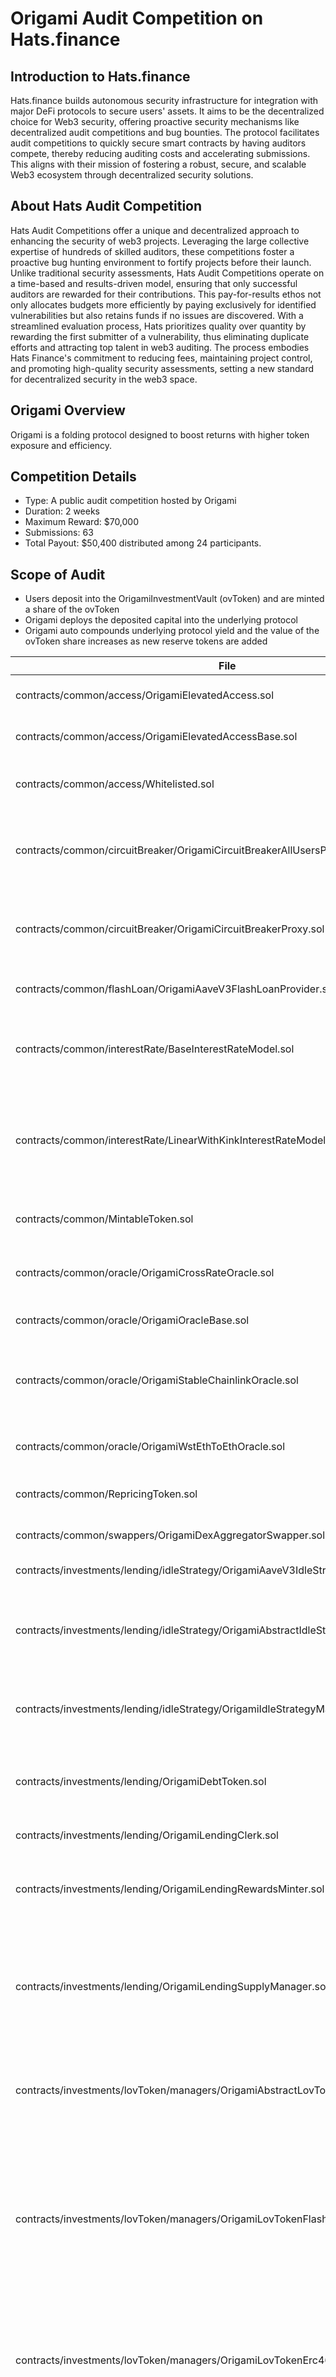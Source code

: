 # **Origami Audit Competition on Hats.finance** 


## Introduction to Hats.finance


Hats.finance builds autonomous security infrastructure for integration with major DeFi protocols to secure users' assets. 
It aims to be the decentralized choice for Web3 security, offering proactive security mechanisms like decentralized audit competitions and bug bounties. 
The protocol facilitates audit competitions to quickly secure smart contracts by having auditors compete, thereby reducing auditing costs and accelerating submissions. 
This aligns with their mission of fostering a robust, secure, and scalable Web3 ecosystem through decentralized security solutions​.

## About Hats Audit Competition


Hats Audit Competitions offer a unique and decentralized approach to enhancing the security of web3 projects. Leveraging the large collective expertise of hundreds of skilled auditors, these competitions foster a proactive bug hunting environment to fortify projects before their launch. Unlike traditional security assessments, Hats Audit Competitions operate on a time-based and results-driven model, ensuring that only successful auditors are rewarded for their contributions. This pay-for-results ethos not only allocates budgets more efficiently by paying exclusively for identified vulnerabilities but also retains funds if no issues are discovered. With a streamlined evaluation process, Hats prioritizes quality over quantity by rewarding the first submitter of a vulnerability, thus eliminating duplicate efforts and attracting top talent in web3 auditing. The process embodies Hats Finance's commitment to reducing fees, maintaining project control, and promoting high-quality security assessments, setting a new standard for decentralized security in the web3 space​​.

## Origami Overview

Origami is a folding protocol designed to boost returns with higher token exposure and efficiency.

## Competition Details


- Type: A public audit competition hosted by Origami
- Duration: 2 weeks
- Maximum Reward: $70,000
- Submissions: 63
- Total Payout: $50,400 distributed among 24 participants.

## Scope of Audit

* Users deposit into the OrigamiInvestmentVault (ovToken) and are minted a share of the ovToken
* Origami deploys the deposited capital into the underlying protocol
* Origami auto compounds underlying protocol yield and the value of the ovToken share increases as new reserve tokens are added

| File                                                                         | Description                                                                                                                                                                                                                                                                                                                                                                                                                                                                 |
| ---------------------------------------------------------------------------- | --------------------------------------------------------------------------------------------------------------------------------------------------------------------------------------------------------------------------------------------------------------------------------------------------------------------------------------------------------------------------------------------------------------------------------------------------------------------------- |
| contracts/common/access/OrigamiElevatedAccess.sol                            | (abstract) Inherit to add Owner roles for DAO elevated access.                                                                                                                                                                                                                                                                                                                                                                                                              |
| contracts/common/access/OrigamiElevatedAccessBase.sol                        | (abstract) Inherit to add Owner roles for DAO elevated access.                                                                                                                                                                                                                                                                                                                                                                                                              |
| contracts/common/access/Whitelisted.sol                                      | (abstract) Functionality to deny non-EOA addresses unless whitelisted.                                                                                                                                                                                                                                                                                                                                                                                                      |
| contracts/common/circuitBreaker/OrigamiCircuitBreakerAllUsersPerPeriod.sol   | Circuit Breaker implementation which tracks total volumes (across all users) in a rolling period window, and reverts if over a cap                                                                                                                                                                                                                                                                                                                                          |
| contracts/common/circuitBreaker/OrigamiCircuitBreakerProxy.sol               | Client contract issues circuit breaker requests to this proxy, which maps queries to the pre-mapped underlying implementation.                                                                                                                                                                                                                                                                                                                                              |
| contracts/common/flashLoan/OrigamiAaveV3FlashLoanProvider.sol                | A flashloan wrapper over an Aave/Spark flashloan pool                                                                                                                                                                                                                                                                                                                                                                                                                       |
| contracts/common/interestRate/BaseInterestRateModel.sol                      | An abstract base contract to calculate the interest rate derived from the current utilization ratio (UR) of debt.                                                                                                                                                                                                                                                                                                                                                           |
| contracts/common/interestRate/LinearWithKinkInterestRateModel.sol            | An interest rate curve derived from the current utilization ratio (UR) of debt. This is represented as two separate linear slopes, joined at a 'kink' - a particular UR.                                                                                                                                                                                                                                                                                                    |
| contracts/common/MintableToken.sol                                           | (abstract) An ERC20 token which can be minted/burnt by approved accounts                                                                                                                                                                                                                                                                                                                                                                                                    |
| contracts/common/oracle/OrigamiCrossRateOracle.sol                           | A derived cross rate oracle price, by dividing baseOracle / quotedOracle                                                                                                                                                                                                                                                                                                                                                                                                    |
| contracts/common/oracle/OrigamiOracleBase.sol                                | (abstract) Common base logic for Origami Oracle's                                                                                                                                                                                                                                                                                                                                                                                                                           |
| contracts/common/oracle/OrigamiStableChainlinkOracle.sol                     | An Origami oracle wrapping a spot price lookup from Chainlink, and a fixed expected historic price (eg 1 for DAI/USD)                                                                                                                                                                                                                                                                                                                                                       |
| contracts/common/oracle/OrigamiWstEthToEthOracle.sol                         | The Lido wstETH/ETH oracle price, derived from the wstETH/stETH \* stETH/ETH                                                                                                                                                                                                                                                                                                                                                                                                |
| contracts/common/RepricingToken.sol                                          | (abstract) A re-pricing token which implements the ERC20 interface.                                                                                                                                                                                                                                                                                                                                                                                                         |
| contracts/common/swappers/OrigamiDexAggregatorSwapper.sol                    | An on chain swapper contract to integrate with the 1Inch router | 0x proxy                                                                                                                                                                                                                                                                                                                                                                                                  |                                                                                                                                                                                                                       |
| contracts/investments/lending/idleStrategy/OrigamiAaveV3IdleStrategy.sol     | Assets are supplied into aave v3 for yield                                                                                                                                                                                                                                                                                                                                                                                                                                  |
| contracts/investments/lending/idleStrategy/OrigamiAbstractIdleStrategy.sol   | (abstract) The common logic for an Idle Strategy, which can allocate and withdraw funds in 3rd party protocols for yield and capital efficiency.                                                                                                                                                                                                                                                                                                                            |
| contracts/investments/lending/idleStrategy/OrigamiIdleStrategyManager.sol    | Manage the allocation of idle capital, allocating to an underlying protocol specific strategy.                                                                                                                                                                                                                                                                                                                                                                              |
| contracts/investments/lending/OrigamiDebtToken.sol                           | A rebasing ERC20 representing debt accruing at continuously compounding interest rate.                                                                                                                                                                                                                                                                                                                                                                                      |
| contracts/investments/lending/OrigamiLendingClerk.sol                        | Manage the supply/withdraw | borrow/repay of a single asset                                                                                                                                                                                                                                                                                                                                                                                                                 |
| contracts/investments/lending/OrigamiLendingRewardsMinter.sol                | Periodically mint new oToken rewards for the Origami lending vault based on the cummulatively accrued debtToken interest.                                                                                                                                                                                                                                                                                                                                                   |
| contracts/investments/lending/OrigamiLendingSupplyManager.sol                | Manages the deposits/exits into an Origami oToken vault for lending purposes, eg oUSDC. The supplied assets are forwarded onto a 'lending clerk' which manages the collateral and debt                                                                                                                                                                                                                                                                                      |
| contracts/investments/lovToken/managers/OrigamiAbstractLovTokenManager.sol   | (abstract) The delegated logic to handle deposits/exits, and borrow/repay (rebalances) into the underlying reserve token                                                                                                                                                                                                                                                                                                                                                    |
| contracts/investments/lovToken/managers/OrigamiLovTokenFlashAndBorrowManager.sol | The \`reserveToken\` is deposited by users and supplied into Aave/Spark as collateral. Upon a rebalanceDown (to decrease the A/L), \`debtToken\` is borrowed (via a flashloan), swapped into \`reserveToken\` and added back in as more collateral.                                                                                                                                                                                                                         |
| contracts/investments/lovToken/managers/OrigamiLovTokenErc4626Manager.sol    | A lovToken which has reserves as ERC-4626 tokens. This will rebalance by borrowing funds from the Origami Lending Clerk, and swapping to the origami deposit tokens using a DEX Aggregator.                                                                                                                                                                                                                                                                                 |
| contracts/investments/lovToken/OrigamiLovToken.sol                           | Users deposit with an accepted token and are minted lovTokens. Origami will rebalance to lever up on the underlying reserve token, targeting a specific A/L (assets / liabilities) range                                                                                                                                                                                                                                                                                    |
| contracts/investments/OrigamiInvestment.sol                                  | (abstract) A non-repricing Origami Vault base contract.                                                                                                                                                                                                                                                                                                                                                                                                                     |
| contracts/investments/OrigamiInvestmentVault.sol                             | A repricing ERC20 Origami Vault which wraps an underlying non-repricing Origami Vault. When users deposit they are allocated shares. Origami will apply the supplied token into the underlying protocol in the most optimal way. The reservesPerShare() will increase over time as upstream rewards are harvested by the protocol and new underlying reserves are added (spread over time to avoid frontrunning). This makes the Origami Investment Vault auto-compounding. |
| contracts/investments/OrigamiOToken.sol                                      | Users deposit with an accepted token and are minted oTokens. Generally speaking this oToken will represent the underlying protocol it is wrapping, 1:1. Origami will apply the accepted investment token into the underlying strategy in the most optimal way. Users won’t ordinarily interact with this vault directly, as it will be wrapped by a repricing OrigamiInvestmentVault. This design does allow for future AMO integration on this token.                      |
| contracts/investments/util/OrigamiManagerPausable.sol                        | (abstract) A mixin to add pause/unpause for Origami manager contracts                                                                                                                                                                                                                                                                                                                                                                                                       |
| contracts/libraries/Chainlink.sol                                            | (library) A helper library to safely query prices from Chainlink oracles and scale them                                                                                                                                                                                                                                                                                                                                                                                     |
| contracts/libraries/CommonEventsAndErrors.sol                                | A collection of common events and errors thrown within the Origami contracts                                                                                                                                                                                                                                                                                                                                                                                                |
| contracts/libraries/CompoundedInterest.sol                                   | A maths library to calculate compounded interest                                                                                                                                                                                                                                                                                                                                                                                                                            |
| contracts/libraries/DynamicFees.sol                                          | A helper to calculate dynamic entry and exit fees based off the difference between an oracle historic vs spot price                                                                                                                                                                                                                                                                                                                                                         |
| contracts/libraries/OrigamiMath.sol                                          | Utilities to operate on fixed point math multiplication and division taking rounding into consideration                                                                                                                                                                                                                                                                                                                                                                     |
| contracts/libraries/Range.sol                                                | A helper library to track a valid range from floor <= x <= ceiling                                                                                                                                                                                                                                                                                                                                                                                                          |
| contracts/libraries/SafeCast.sol                                             | A helper library for safe uint downcasting                                                                                                                                                                                                                                                                                                                                                                                                                                  |

## Medium severity issues


- **OrigamiOToken circulating supply underflows when users burn their tokens**

  A vulnerability has been identified in OrigamiOToken, specifically in the `circulatingSupply` function, which can underflow when users burn their tokens. In a proof of concept (PoC), an exploiter can trigger this underflow by minting tokens using `amoMint` and then burning them using `burn` instead of the intended `amoBurn`. This results in the `circulatingSupply` becoming a max uint256 value, which impacts the `globalUtilisationRatio` and subsequently, the interest calculations in the OrigamiLendingClerk contract. Although this does not affect user funds directly, it could lead to a minor manipulation of the interest rate. The issue highlights the need for reviewing how token minting and burning functions are handled to prevent such underflows.


  **Link**: [Issue #7](https://github.com/hats-finance/Origami-0x998f1b716a5022be026ca6b919c0ddf45ca31abd/issues/7)


- **Flash Loan Attack Can Temporarily Block USDC Exits via Circuit Breaker Cap**

  The circuitBreaker contract, designed to limit abnormal ovUSDC exits, is susceptible to abuse through a flash-loan attack. An attacker can exploit the `preCheck` function by using flash-loaned USDC to both invest in and exit oUSDC within a single transaction. This manipulation allows the attacker to fill the rolling period's cap artificially, leading to a denial-of-service (DoS) situation. Legitimate users would be unable to exit ovUSDC as the cap would be reached. To mitigate this vulnerability, recommended solutions include implementing a cooldown period between investment and exit actions or introducing an exit fee, preventing rapidly repeated transactions that could exploit the cap.


  **Link**: [Issue #27](https://github.com/hats-finance/Origami-0x998f1b716a5022be026ca6b919c0ddf45ca31abd/issues/27)


- **OrigamiAaveV3FlashLoanProvider Hardcodes AAVE Pool Address Against Protocol Recommendations**

  The `OrigamiAaveV3FlashLoanProvider` contract implements a permissionless flash loan wrapper over an Aave/Spark pool, but it hardcodes the AAVE pool address in an immutable variable. This approach conflicts with Aave protocol guidelines, as the pool address should always be dynamically fetched from the PoolAddressProvider contract. If the AAVE pool address changes (for instance, if it's deprecated or updated by Aave admins), the flash loan calls in `OrigamiAaveV3FlashLoanProvider` would fail because the immutable address cannot be updated. This recommendation is essential to avoid breaks in the contract's functionality. A reasonable mitigation step is to fetch the pool address before each flash loan call, ensuring the usage of the current valid address.


  **Link**: [Issue #58](https://github.com/hats-finance/Origami-0x998f1b716a5022be026ca6b919c0ddf45ca31abd/issues/58)


- **Inaccurate historic data in `stETH` oracle allows bypassing dynamic fees in lovStEth vault**

  The Origami team implemented a vault where users deposit wstETH and receive lovStEth tokens. Currently, the system uses the SPOT price to determine the value of reserves and calculate exchange rates, particularly penalizing or rewarding deposits and withdrawals based on this rate. The flaw identified is that the method for determining these rates always returns SPOT values, even when HISTORIC values are needed, potentially allowing users to exploit market fluctuations to extract more value from the vault than they deposited.

If the price of wstETH increases and then returns to normal, a user can deposit when the price is high and withdraw when it stabilizes, receiving more wstETH than initially deposited, at the expense of other users. Proposed solutions involve adopting a more adaptive fee structure based on a moving average or using Chainlink’s price feed for more accurate HISTORIC data.


  **Link**: [Issue #62](https://github.com/hats-finance/Origami-0x998f1b716a5022be026ca6b919c0ddf45ca31abd/issues/62)

## Low severity issues


- **Addressing Inconsistency in DynamicFees Library Due to Price Difference Calculation**

  In the DynamicFees library, the relative price difference calculation is inconsistent. Currently, it calculates the difference using different denominators based on the scenario, leading to an imbalance in fee multipliers. It is recommended to use a consistent approach by dividing `delta` by the minimum value to standardize the calculation. However, existing safeguards prevent this issue from having a significant impact.


  **Link**: [Issue #9](https://github.com/hats-finance/Origami-0x998f1b716a5022be026ca6b919c0ddf45ca31abd/issues/9)


- **Fee Collection in OrigamiLovToken Fails to Accrue Correct Amount Overtime**

  The fee collection mechanism in the `OrigamiLovToken` contract can only operate every 7 days. If attempted earlier, the function `collectPerformanceFees()` reverts. The current fee calculation assumes exactly 7 days between collections, leading to potential under-collection if delayed. A recommended fix is to base fee calculation on the actual elapsed time since the last collection.


  **Link**: [Issue #10](https://github.com/hats-finance/Origami-0x998f1b716a5022be026ca6b919c0ddf45ca31abd/issues/10)


- **Rounding Mode in SubtractBps Function Causes Slippage Protection Issues**

  The `investQuote` function calculates `quoteData.minInvestmentAmount` using a hardcoded rounding down mode in `subtractBps`, which may lead to an actual slippage percentage lower than what the user specifies. This misalignment can cause users to enter a minimum investment amount that doesn't match their expectations. Suggested fix: allow different rounding modes.


  **Link**: [Issue #16](https://github.com/hats-finance/Origami-0x998f1b716a5022be026ca6b919c0ddf45ca31abd/issues/16)


- **Incorrect debtTokenRepaid amount in RebalanceUp event during full deleveraging scenario**

  When the `OrigamiLovTokenFlashAndBorrowManager::_rebalanceUpFlashLoanCallback()` function is called, the `RebalanceUp` event emits an incorrect `debtTokenRepaid` value if the remaining debt is lower than the `flashLoanAmount`. This discrepancy arises because `totalDebtRepaid` is not updated correctly, potentially leading to misleading data for tracking purposes.


  **Link**: [Issue #31](https://github.com/hats-finance/Origami-0x998f1b716a5022be026ca6b919c0ddf45ca31abd/issues/31)


- **Rounding Behavior in LovTokenManager Deviates from Protocol Design Guidelines**

  In LovTokenManager, the rounding behavior deviates from its intended design of rounding down values. The function `_reservesToShares()` should round down the amount of lovTokens a user receives, but it does not consistently adhere to this rule. This discrepancy needs correction to ensure proper rounding down of all transfer assets/tokens.


  **Link**: [Issue #32](https://github.com/hats-finance/Origami-0x998f1b716a5022be026ca6b919c0ddf45ca31abd/issues/32)


- **maxExit function does not account for circuit breaker limits leading to misleading values**

  The `OrigamiLendingSupplyManager::maxExit()` function in the oUSDC system returns higher values than the circuit breaker allows for withdrawals within a 24-hour period. This misleads users about the amount they can withdraw. A suggested fix involves comparing the available amount with the circuit breaker limit to avoid reverted transactions.


  **Link**: [Issue #39](https://github.com/hats-finance/Origami-0x998f1b716a5022be026ca6b919c0ddf45ca31abd/issues/39)


- **Potential Revenue Loss Due to Inaccurate Performance Fee Calculation Adjustment**

  The current performance fee calculation risks potential revenue loss as it relies on the last recorded fee before collection. If the performance fee value is altered mid-period, the protocol may overlook previously accumulated fees, leading to smaller collected amounts. An improved design for fee accrual or provisional performance fee values is suggested.


  **Link**: [Issue #40](https://github.com/hats-finance/Origami-0x998f1b716a5022be026ca6b919c0ddf45ca31abd/issues/40)


- **Potential Manipulation Risk in LovDSR Vault's A/L Ratio, Causing Protocol Freeze**

  The `LovDSR` vault faces a risk of manipulation that could disrupt its stability by altering the `A/L` ratio, leading to a protocol freeze. A user could repay USDC without access checks, changing the ratio and preventing future borrowing. Restricting unauthorized repayments could mitigate this issue.


  **Link**: [Issue #41](https://github.com/hats-finance/Origami-0x998f1b716a5022be026ca6b919c0ddf45ca31abd/issues/41)


- **Add Validation to Ensure Correct Slope Relationship in Interest Rate Curve**

  The documentation states that interest rates should rise more steeply after the kink, but current input validation doesn't ensure this. If misconfigured, interest rates wouldn't increase as intended beyond the kink. It’s recommended to add a requirement to validate that the slope after the kink is steeper.


  **Link**: [Issue #42](https://github.com/hats-finance/Origami-0x998f1b716a5022be026ca6b919c0ddf45ca31abd/issues/42)


- **Circuit Breaker Cap Not Checked in _availableToBorrow() Leading to borrowMax() Failures**

  The `_borrow()` function includes a circuit breaker to limit USDC borrowing within 24 hours, but the `_availableToBorrow()` function does not account for this cap. Consequently, `borrowMax()` may attempt to borrow more than allowed, causing the circuit breaker to revert. This makes `borrowMax()` unusable and returns unreliable values from `availableToBorrow()`. A fix is suggested to account for the circuit breaker cap in `_availableToBorrow()`.


  **Link**: [Issue #44](https://github.com/hats-finance/Origami-0x998f1b716a5022be026ca6b919c0ddf45ca31abd/issues/44)


- **Risk of Recovering BorrowTokens with Outstanding Debt and Elevated Access**

  In `OrigamiAaveV3BorrowAndLend`, two token recovery functions exist: `reclaimSurplusDebt` and `recoverToken`. The former recovers `borrowToken` when there's no outstanding debt, while the latter can recover any token, even with outstanding debt, which poses a risk. Elevated access users can recover tokens, but additional checks are recommended to prevent potential issues.


  **Link**: [Issue #47](https://github.com/hats-finance/Origami-0x998f1b716a5022be026ca6b919c0ddf45ca31abd/issues/47)


- **Incorrect rounding direction in maxUserReserves calculation for maximum investment amount**

  The maximum investment amount calculation uses incorrect rounding. The `_maxUserReserves` function rounds down when converting debt to deposit assets, while the `liabilities` function rounds up. This discrepancy leads to inaccurate asset-to-liability (A/L) ratios. Fixing this improves code simplicity and correctness. The proposed revision ensures consistent rounding, preventing the A/L ratio from mistakenly reaching its ceiling.


  **Link**: [Issue #48](https://github.com/hats-finance/Origami-0x998f1b716a5022be026ca6b919c0ddf45ca31abd/issues/48)


- **Implementing checks to prevent stale prices in L2 Chains like Arbitrum**

  When using Chainlink in Layer 2 (L2) chains like Arbitrum, it's crucial to ensure prices aren’t mistakenly perceived as fresh if the sequencer is down, which may lead to stale prices. This can cause serious issues such as incorrect liquidations or borrowing. Implement a sequencer check in the L2 contract to prevent this.


  **Link**: [Issue #49](https://github.com/hats-finance/Origami-0x998f1b716a5022be026ca6b919c0ddf45ca31abd/issues/49)


- **maxInvest Function Returns Non-Zero Even When investWithToken Would Revert**

  The `maxInvest()` function should return the maximum amount of `fromTokens` that can be invested, and if `investWithToken()` reverts, `maxInvest()` should return 0. However, if `_userRedeemableReserves()` is 0, `maxInvest()` still returns a non-zero value, causing `investWithToken()` to revert. It is recommended to include a check in `maxInvest()` to return 0 when `_userRedeemableReserves() == 0`.


  **Link**: [Issue #50](https://github.com/hats-finance/Origami-0x998f1b716a5022be026ca6b919c0ddf45ca31abd/issues/50)


- **Potential Invariant Violation in Origami Protocol Due to Imbalanced Balance Tracking**

  The `Origami protocol` should maintain the invariant that `suppliedBalance` in `OrigamiAaveV3BorrowAndLend` should not be less than the actual balance. The issue arises because of discrepancies caused by donated tokens and the calculation of balances which can lead to reverted transactions. Proposed fixes include adjusting `recoverToken` function to ensure this invariant.


  **Link**: [Issue #52](https://github.com/hats-finance/Origami-0x998f1b716a5022be026ca6b919c0ddf45ca31abd/issues/52)


- **Lack of Input Validation in OrigamiIdleStrategyManager Threshold Settings Causes Inefficient Fund Movement**

  The `setThresholds()` function in `OrigamiIdleStrategyManager` lacks input validation for the relationship between `depositThreshold` and `withdrawalBuffer`. If `withdrawalBuffer` exceeds `depositThreshold`, it results in unnecessary fund movements between the idle strategy and the manager. It is recommended to ensure `withdrawalBuffer` is not higher than `depositThreshold` within the function's logic.


  **Link**: [Issue #53](https://github.com/hats-finance/Origami-0x998f1b716a5022be026ca6b919c0ddf45ca31abd/issues/53)


- **Potential DoS Attack in `Repricing Token` Due to Infrequent Reserve Checkpoints**

  In the `Repricing Token`, `vested reserves` are only updated when the `_checkpointAndAddReserves` function is called. This can result in scenarios where a user's redemption amount exceeds the `vestedReserves`, leading to a DoS issue. A proposed mitigation involves checking and updating `vestedReserves` before redemption.


  **Link**: [Issue #55](https://github.com/hats-finance/Origami-0x998f1b716a5022be026ca6b919c0ddf45ca31abd/issues/55)


- **Dynamic Fee Calculation Rounding Issue Reduces Protocol Fees Under Certain Conditions**

  The `DynamicFees` library calculates dynamic fees by comparing SPOT and HISTORIC prices. Currently, SPOT prices are always rounded up, and HISTORIC prices are always rounded down, leading to lower protocol fees when SPOT < HISTORIC. A recommended fix is to round both prices in the same direction. Overall impact is minimal.


  **Link**: [Issue #56](https://github.com/hats-finance/Origami-0x998f1b716a5022be026ca6b919c0ddf45ca31abd/issues/56)



## Conclusion

The Origami Audit Competition conducted by Hats.finance on the Origami protocol identified multiple security vulnerabilities, categorized as medium and low severity issues. Significant medium-level issues included vulnerabilities in token burning functions that could cause underflows, potential flash loan attacks exploiting the circuit breaker cap, and hardcoded AAVE pool addresses conflicting with protocol recommendations. These findings emphasize the need for dynamic and secure handling of token minting, flash loan operations, and address configurations. Several low-severity issues were identified, such as inconsistencies in dynamic fee calculations, inaccurate performance fee collections, and rounding errors in various contract functions. The report suggests multiple improvements, like implementing cooldown periods, better input validation, and consistent rounding methods. Overall, the audit demonstrates the benefits of decentralized security competitions, fostering a proactive bug-hunting environment, and leading to more robust and scalable web3 security solutions.

## Disclaimer


This report does not assert that the audited contracts are completely secure. Continuous review and comprehensive testing are advised before deploying critical smart contracts.


The Origami audit competition illustrates the collaborative effort in identifying and rectifying potential vulnerabilities, enhancing the overall security and functionality of the platform.


Hats.finance does not provide any guarantee or warranty regarding the security of this project. Smart contract software should be used at the sole risk and responsibility of users.

